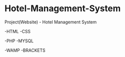 # Hotel-Management-System
Project(Website) - Hotel Management System

-HTML -CSS 

-PHP -MYSQL

-WAMP -BRACKETS
